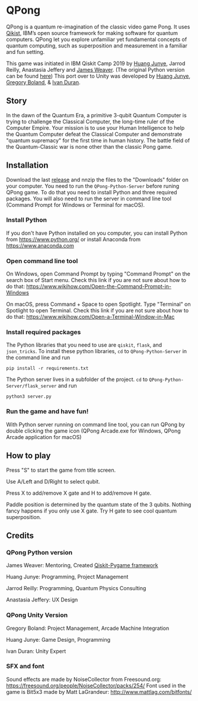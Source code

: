 # QPong

QPong is a quantum re-imagination of the classic video game Pong. It uses [Qikist](https://github.com/Qiskit/qiskit), IBM’s open source framework for making software for quantum computers. QPong let you explore unfamiliar yet fundamental concepts of quantum computing, such as superposition and measurement in a familiar and fun setting.

This game was initiated in IBM Qiskit Camp 2019 by [Huang Junye](https://github.com/HuangJunye), Jarrod Reilly, Anastasia Jeffery and [James Weaver](https://github.com/JavaFXpert). (The original Python version can be found [here](https://github.com/HuangJunye/QPong))  This port over to Unity was developed by [Huang Junye](https://github.com/HuangJunye), [Gregory Boland](https://github.com/boland25), & [Ivan Duran](https://github.com/filemaster).

## Story
In the dawn of the Quantum Era, a primitive 3-qubit Quantum Computer is trying to challenge the Classical Computer, the long-time ruler of the Computer Empire. Your mission is to use your Human Intelligence to help the Quantum Computer defeat the Classical Computer and demonstrate "quantum supremacy" for the first time in human history. The battle field of the Quantum-Classic war is none other than the classic Pong game.

## Installation
Download the last [release](https://github.com/HuangJunye/QPong-Unity/releases) and nnzip the files to the "Downloads" folder on your computer. You need to run the `QPong-Python-Server` before runing QPong game. To do that you need to install Python and three required packages. You will also need to run the server in command line tool (Command Prompt for Windows or Terminal for macOS).

### Install Python
If you don't have Python installed on you computer, you can install Python from https://www.python.org/ or install Anaconda from https://www.anaconda.com

### Open command line tool
On Windows, open Command Prompt by typing "Command Prompt" on the search box of Start menu. Check this link if you are not sure about how to do that: https://www.wikihow.com/Open-the-Command-Prompt-in-Windows

On macOS, press Command + Space to open Spotlight. Type "Terminal" on Spotlight to open Terminal. Check this link if you are not sure about how to do that: https://www.wikihow.com/Open-a-Terminal-Window-in-Mac

### Install required packages
The Python libraries that you need to use are `qiskit`, `flask`, and `json_tricks`. To install these python libraries, `cd` to `QPong-Python-Server` in the command line and run 

    pip install -r requirements.txt

The Python server lives in a subfolder of the project.  `cd` to `QPong-Python-Server/flask_server` and run 

    python3 server.py
    
### Run the game and have fun!
With Python server running on command line tool, you can run QPong by double clicking the game icon (QPong Arcade.exe for Windows, QPong Arcade application for macOS)

## How to play
Press "S" to start the game from title screen.

Use A/Left and D/Right to select qubit.

Press X to add/remove X gate and H to add/remove H gate.

Paddle position is determined by the quantum state of the 3 qubits. Nothing fancy happens if you only use X gate. Try H gate to see cool quantum superposition.

## Credits
### QPong Python version
James Weaver: Mentoring, Created [Qiskit-Pygame framework](https://github.com/JavaFXpert/quantum-circuit-pygame)

Huang Junye: Programming, Project Management

Jarrod Reilly: Programming, Quantum Physics Consulting

Anastasia Jeffery: UX Design

### QPong Unity Version
Gregory Boland: Project Management, Arcade Machine Integration

Huang Junye: Game Design, Programming

Ivan Duran: Unity Expert

### SFX and font
Sound effects are made by NoiseCollector from Freesound.org: https://freesound.org/people/NoiseCollector/packs/254/
Font used in the game is Bit5x3 made by Matt LaGrandeur: http://www.mattlag.com/bitfonts/
